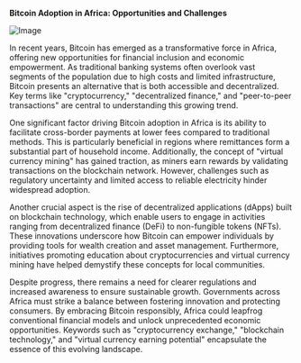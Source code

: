 **Bitcoin Adoption in Africa: Opportunities and Challenges**

![Image](https://github.com/user-attachments/assets/b8266eee-691e-4ee1-99ef-bfa10d234fd4)

In recent years, Bitcoin has emerged as a transformative force in Africa, offering new opportunities for financial inclusion and economic empowerment. As traditional banking systems often overlook vast segments of the population due to high costs and limited infrastructure, Bitcoin presents an alternative that is both accessible and decentralized. Key terms like "cryptocurrency," "decentralized finance," and "peer-to-peer transactions" are central to understanding this growing trend.

One significant factor driving Bitcoin adoption in Africa is its ability to facilitate cross-border payments at lower fees compared to traditional methods. This is particularly beneficial in regions where remittances form a substantial part of household income. Additionally, the concept of "virtual currency mining" has gained traction, as miners earn rewards by validating transactions on the blockchain network. However, challenges such as regulatory uncertainty and limited access to reliable electricity hinder widespread adoption. 

Another crucial aspect is the rise of decentralized applications (dApps) built on blockchain technology, which enable users to engage in activities ranging from decentralized finance (DeFi) to non-fungible tokens (NFTs). These innovations underscore how Bitcoin can empower individuals by providing tools for wealth creation and asset management. Furthermore, initiatives promoting education about cryptocurrencies and virtual currency mining have helped demystify these concepts for local communities.

Despite progress, there remains a need for clearer regulations and increased awareness to ensure sustainable growth. Governments across Africa must strike a balance between fostering innovation and protecting consumers. By embracing Bitcoin responsibly, Africa could leapfrog conventional financial models and unlock unprecedented economic opportunities. Keywords such as "cryptocurrency exchange," "blockchain technology," and "virtual currency earning potential" encapsulate the essence of this evolving landscape.